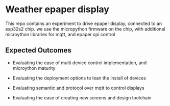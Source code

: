 
# Weather epaper display

This repo contains an experiment to drive epaper display, connected to an esp32s2 chip.
we use the micropython firmware on the chip, with additional microython libraries for mqtt, and epaper spi control

## Expected Outcomes

- Evaluating the ease of multi device control implementation, and microython maturity
- Evaluating the deployment options to lean the install of devices

- Evaluating semantic and protocol over mqtt to control displays
- Evaluating the ease of creating new screens and design toolchain




